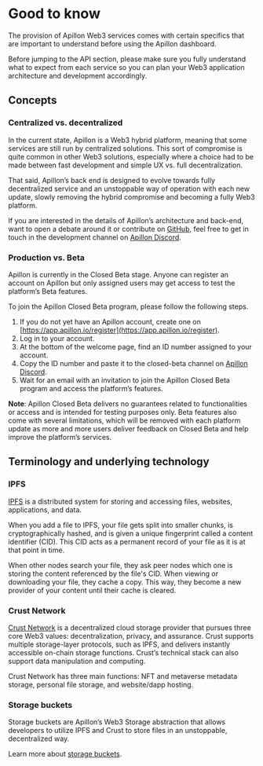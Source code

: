 # Good to know

<div class="divider"></div>

The provision of Apillon Web3 services comes with certain specifics that are important to understand before using the Apillon dashboard.

Before jumping to the API section, please make sure you fully understand what to expect from each service so you can plan your Web3 application architecture and development accordingly.

## Concepts

### Centralized vs. decentralized

In the current state, Apillon is a Web3 hybrid platform, meaning that some services are still run by centralized solutions. This sort of compromise is quite common in other Web3 solutions, especially where a choice had to be made between fast development and simple UX vs. full decentralization.

That said, Apillon’s back end is designed to evolve towards fully decentralized service and an unstoppable way of operation with each new update, slowly removing the hybrid compromise and becoming a fully Web3 platform.

If you are interested in the details of Apillon’s architecture and back-end, want to open a debate around it or contribute on [GitHub](https://github.com/Apillon-web3), feel free to get in touch in the development channel on [Apillon Discord](https://discord.gg/yX3gTw36C4).

### Production vs. Beta

Apillon is currently in the Closed Beta stage. Anyone can register an account on Apillon but only assigned users may get access to test the platform’s Beta features.

To join the Apillon Closed Beta program, please follow the following steps.

1. If you do not yet have an Apillon account, create one on [https://app.apillon.io/register](https://app.apillon.io/register).
2. Log in to your account.
3. At the bottom of the welcome page, find an ID number assigned to your account.
4. Copy the ID number and paste it to the closed-beta channel on [Apillon Discord](https://discord.gg/yX3gTw36C4).
5. Wait for an email with an invitation to join the Apillon Closed Beta program and access the platform’s features.

**Note**: Apillon Closed Beta delivers no guarantees related to functionalities or access and is intended for testing purposes only. Beta features also come with several limitations, which will be removed with each platform update as more and more users deliver feedback on Closed Beta and help improve the platform’s services.

## Terminology and underlying technology

### IPFS

[IPFS](https://ipfs.tech) is a distributed system for storing and accessing files, websites, applications, and data.

When you add a file to IPFS, your file gets split into smaller chunks, is cryptographically hashed, and is given a unique fingerprint called a content identifier (CID). This CID acts as a permanent record of your file as it is at that point in time.

When other nodes search your file, they ask peer nodes which one is storing the content referenced by the file's CID. When viewing or downloading your file, they cache a copy. This way, they become a new provider of your content until their cache is cleared.

### Crust Network

[Crust Network](https://crust.network) is a decentralized cloud storage provider that pursues three core Web3 values: decentralization, privacy, and assurance. Crust supports multiple storage-layer protocols, such as IPFS, and delivers instantly accessible on-chain storage functions. Crustʼs technical stack can also support data manipulation and computing.

Crust Network has three main functions: NFT and metaverse metadata storage, personal file storage, and website/dapp hosting.

### Storage buckets

Storage buckets are Apillon’s Web3 Storage abstraction that allows developers to utilize IPFS and Crust to store files in an unstoppable, decentralized way.

Learn more about [storage buckets](/build/2-web3-services.html#storage-bucket).
